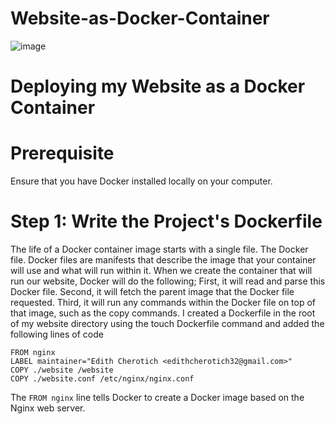 # Website-as-Docker-Container

![image](https://github.com/user-attachments/assets/4c444f26-74be-40bb-a785-ed746b81fae0)

# Deploying my Website as a Docker Container

# Prerequisite
Ensure that you have Docker installed locally on your computer.

# Step 1: Write the Project's Dockerfile
The life of a Docker container image starts with a single file. The Docker file. Docker files are manifests that describe the image that your container will use and what will run within it. When we create the container that will run our website, Docker will do the following; First, it will read and parse this Docker file. Second, it will fetch the parent image that the Docker file requested. Third, it will run any commands within the Docker file on top of that image, such as the copy commands.
I created a Dockerfile in the root of my website directory using the touch Dockerfile command and added the following lines of code

```
FROM nginx
LABEL maintainer="Edith Cherotich <edithcherotich32@gmail.com>"
COPY ./website /website
COPY ./website.conf /etc/nginx/nginx.conf
```

The ``` FROM nginx ``` line tells Docker to create a Docker image based on the Nginx web server.


